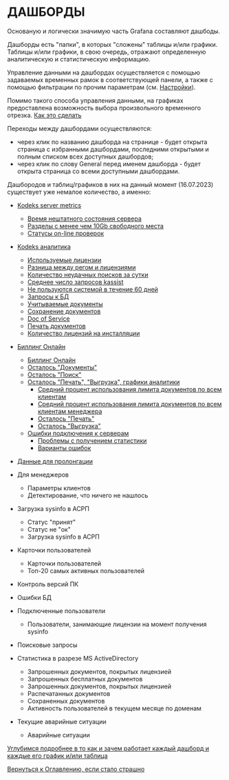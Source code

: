 # ДАШБОРДЫ

Основаную и логически значимую часть Grafana составляют дашбоды.

Дашборды есть "папки", в которых "сложены" таблицы и/или графики. 
Таблицы и/или графики, в свою очередь, отражают определенную аналитическую и статистическую информацию.

Управление данными на дашбордах осуществляется с помощью задаваемых временных рамок в соответствующей панели, а также с помощью фильтрации по прочим параметрам (см. [Настройки](chapter-6.md)).

Помимо такого способа управления данными, на графиках предоставлена возможность выбора произвольного временного отрезка. [Как это сделать](chapter-6.md#управление-временем-в-дашбордах)

Переходы между дашбордами осуществляются: 
- через клик по названию дашборда на странице - будет открыта страница с избранными дашбордами, последними открытыми и полным списком всех доступных дашбордов;
- через клик по слову General перед именем дашборда - будет открыта страница со всеми доступными дашбордами.

Дашбородов и таблиц/графиков в них на данный момент (16.07.2023) существует уже немалое количество, а именно:

- [Kodeks server metrics](chapter-7_1.md)
  - [Время нештатного состояния сервера](chapter-7_1.md#время-нештатного-состояния-сервера)
  - [Разделы с менее чем 10Gb свободного места](chapter-7_1.md#разделы-с-менее-чем-10gb-свободного-места)
  - [Статусы on-line проверок](chapter-7_1.md#статусы-on-line-проверок)

- [Kodeks аналитика](chapter-7_2.md)
  - [Используемые лицензии](chapter-7_2.md#используемые-лицензии)
  - [Разница между регом и лицензиями](chapter-7_2.md#разница-между-используемыми-лицензиями-и-регом)
  - [Количество неудачных поисков за сутки](chapter-7_2.md#количество-неудачных-поисков-за-сутки)
  - [Среднее число запросов kassist](chapter-7_2.md#среднее-число-запросов-kassist-за-месяц)
  - [Не пользуются системой в течение 60 дней](chapter-7_2.md#не-пользуются-системой-в-течение-60-дней)
  - [Запросы к БД](chapter-7_2.md#запросы-к-бд)
  - [Учитываемые документы](chapter-7_2.md#учитываемые-документы)
  - [Сохранение документов](chapter-7_2.md#сохранение-документов)
  - [Doc of Service](chapter-7_2.md#doc-or-service)
  - [Печать документов](chapter-7_2.md#печать-документов)
  - [Количество лицензий на инсталляции](chapter-7_2.md#количество-лицензий-на-инсталляции)

- [Биллинг Онлайн](chapter-7_3.md)
  - [Биллинг Онлайн](chapter-7_3.md#биллинг-онлайн-1)
  - [Осталось "Документы"](chapter-7_3.md#осталось--документы-)
  - [Осталось "Поиск"](chapter-7_3.md#осталось--поиск-)
  - [Осталось "Печать", "Выгрузка", графики аналитики](chapter-7_3.md#осталось--печать----выгрузка---графики-аналитики)
    - [Средний процент использования лимита документов по всем клиентам](chapter-7_3.md#средний-процент-использования-лимита-документов-по-всем-клиентам) 
    - [Средний процент использования лимита документов по всем клиентам менеджера](chapter-7_3.md#средний-процент-использования-лимита-документов-по-всем-клиентам-менеджера)
    - [Осталось "Печать"](chapter-7_3.md#осталось--печать----выгрузка---графики-аналитики)
    - [Осталось "Выгрузка"](chapter-7_3.md#осталось--печать----выгрузка---графики-аналитики)
  - [Ошибки подключения к серверам](chapter-7_3.md#ошибки-подключения-к-серверам)
    - [Проблемы с получением статистики](chapter-7_3.md#ошибки-подключения-к-серверам)
    - [Варианты ошибок](chapter-7_3.md#ошибки-подключения-к-серверам)

- [Данные для пролонгации](chapter-7_4.md)

- Для менеджеров
  - Параметры клиентов
  - Детектирование, что ничего не нашлось

- Загрузка sysinfo в АСРП
  - Статус "принят"
  - Статус не "ок"
  - Загрузка sysinfo в АСРП

- Карточки пользователей
  - Карточки пользователей
  - Топ-20 самых активных пользователей
  
- Контроль версий ПК

- Ошибки БД

- Подключенные пользователи
  - Пользователи, занимающие лицензии на момент получения sysinfo

- Поисковые запросы

- Статистика в разрезе MS ActiveDirectory
  - Запрошенных документов, покрытых лицензией
  - Запрошенных бесплатных документов
  - Запрошенных документов, покрытых лицензией
  - Распечатанных документов
  - Сохраненных документов
  - Активность пользователей в текущем месяце по доменам

- Текущие аварийные ситуации
  - Аварийные ситуации

[Углубимся подробнее в то как и зачем работает каждый дашборд и каждые его график и/или таблица](chapter-7_1.md)

[Вернуться к Оглавлению, если стало страшно](Readme.md)